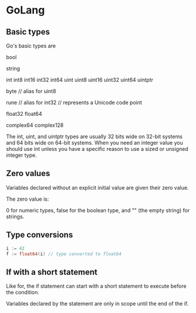 # GoLang

## Basic types
Go's basic types are

bool

string

int  int8  int16  int32  int64
uint uint8 uint16 uint32 uint64 uintptr

byte // alias for uint8

rune // alias for int32
     // represents a Unicode code point

float32 float64

complex64 complex128

The int, uint, and uintptr types are usually 32 bits wide on 32-bit systems and 64 bits wide on 64-bit systems. When you need an integer value you should use int unless you have a specific reason to use a sized or unsigned integer type.

## Zero values
Variables declared without an explicit initial value are given their zero value.

The zero value is:

0 for numeric types,
false for the boolean type, and
"" (the empty string) for strings.

## Type conversions

```go
i := 42
f := float64(i) // type converted to float64
```

## If with a short statement

Like for, the if statement can start with a short statement to execute before the condition.

Variables declared by the statement are only in scope until the end of the if.